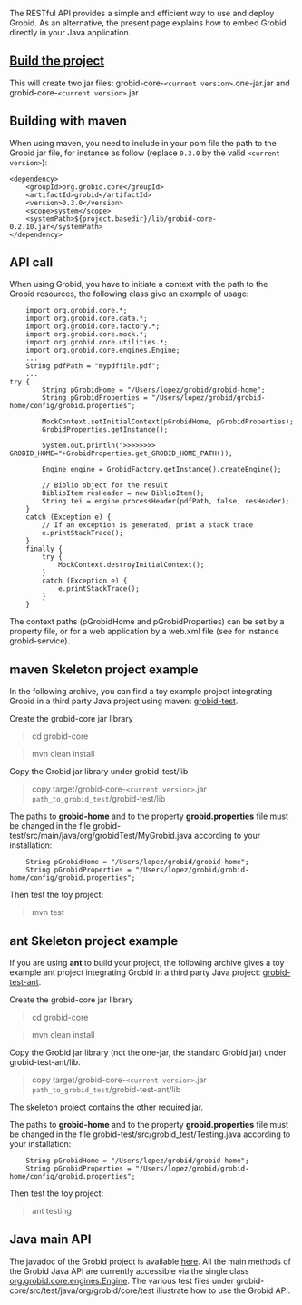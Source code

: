The RESTful API provides a simple and efficient way to use and deploy Grobid. As an alternative, the present page explains how to embed Grobid directly in your Java application. 

## [Build the project](https://github.com/kermitt2/grobid/wiki/Build-the-project)

This will create two jar files: grobid-core-`<current version>`.one-jar.jar and grobid-core-`<current version>`.jar

## Building with maven

When using maven, you need to include in your pom file the path to the Grobid jar file, for instance as follow (replace `0.3.0` by the valid `<current version>`):

	<dependency>
	    <groupId>org.grobid.core</groupId>
	    <artifactId>grobid</artifactId>
	    <version>0.3.0</version>
	    <scope>system</scope>
	    <systemPath>${project.basedir}/lib/grobid-core-0.2.10.jar</systemPath>
	</dependency>


## API call

When using Grobid, you have to initiate a context with the path to the Grobid resources, the following class give an example of usage:

        import org.grobid.core.*;
        import org.grobid.core.data.*;
        import org.grobid.core.factory.*;
        import org.grobid.core.mock.*;
        import org.grobid.core.utilities.*;
        import org.grobid.core.engines.Engine;
        ...
        String pdfPath = "mypdffile.pdf";
        ...
	try {
			String pGrobidHome = "/Users/lopez/grobid/grobid-home";
			String pGrobidProperties = "/Users/lopez/grobid/grobid-home/config/grobid.properties";

			MockContext.setInitialContext(pGrobidHome, pGrobidProperties);		
			GrobidProperties.getInstance();

			System.out.println(">>>>>>>> GROBID_HOME="+GrobidProperties.get_GROBID_HOME_PATH());

			Engine engine = GrobidFactory.getInstance().createEngine();

			// Biblio object for the result
			BiblioItem resHeader = new BiblioItem();
			String tei = engine.processHeader(pdfPath, false, resHeader);
		} 
		catch (Exception e) {
			// If an exception is generated, print a stack trace
			e.printStackTrace();
		} 
		finally {
			try {
				MockContext.destroyInitialContext();
			} 
			catch (Exception e) {
				e.printStackTrace();
			}
		}

The context paths (pGrobidHome and pGrobidProperties) can be set by a property file, or for a web application by a web.xml file (see for instance grobid-service).

## maven Skeleton project example

In the following archive, you can find a toy example project integrating Grobid in a third party Java project using maven: [grobid-test](https://raw.github.com/kermitt2/grobid.github.com/master/grobid-test.zip). 

Create the grobid-core jar library

> cd grobid-core

> mvn clean install

Copy the Grobid jar library under grobid-test/lib

> copy target/grobid-core-`<current version>`.jar `path_to_grobid_test`/grobid-test/lib

The paths to __grobid-home__ and to the property __grobid.properties__ file must be changed in the file grobid-test/src/main/java/org/grobidTest/MyGrobid.java according to your installation: 

		String pGrobidHome = "/Users/lopez/grobid/grobid-home";
		String pGrobidProperties = "/Users/lopez/grobid/grobid-home/config/grobid.properties";

Then test the toy project:

> mvn test


## ant Skeleton project example

If you are using __ant__ to build your project, the following archive gives a toy example ant project integrating Grobid in a third party Java project: [grobid-test-ant](https://raw.github.com/kermitt2/grobid.github.com/master/grobid-test-ant.zip). 

Create the grobid-core jar library

> cd grobid-core

> mvn clean install

Copy the Grobid jar library (not the one-jar, the standard Grobid jar) under grobid-test-ant/lib. 

> copy target/grobid-core-`<current version>`.jar `path_to_grobid_test`/grobid-test-ant/lib

The skeleton project contains the other required jar. 

The paths to __grobid-home__ and to the property __grobid.properties__ file must be changed in the file grobid-test/src/grobid_test/Testing.java according to your installation: 

		String pGrobidHome = "/Users/lopez/grobid/grobid-home";
		String pGrobidProperties = "/Users/lopez/grobid/grobid-home/config/grobid.properties";

Then test the toy project:

> ant testing


## Java main API

The javadoc of the Grobid project is available [here](http://grobid.github.io/).
All the main methods of the Grobid Java API are currently accessible via the single class [org.grobid.core.engines.Engine](http://grobid.github.io/grobid-core/org/grobid/core/engines/Engine.html). The various test files under grobid-core/src/test/java/org/grobid/core/test illustrate how to use the Grobid API.
